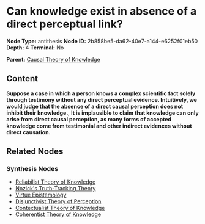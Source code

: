 # Can knowledge exist in absence of a direct perceptual link?

**Node Type:** antithesis
**Node ID:** 2b858be5-da62-40e7-a144-e6252f01eb50
**Depth:** 4
**Terminal:** No

**Parent:** [Causal Theory of Knowledge](causal-theory-of-knowledge-synthesis-1d94f445-f391-4644-bc9a-3bd8d9d52b74.md)

## Content

**Suppose a case in which a person knows a complex scientific fact solely through testimony without any direct perceptual evidence. Intuitively, we would judge that the absence of a direct causal perception does not inhibit their knowledge.**, **It is implausible to claim that knowledge can only arise from direct causal perception, as many forms of accepted knowledge come from testimonial and other indirect evidences without direct causation.**

## Related Nodes

### Synthesis Nodes

- [Reliabilist Theory of Knowledge](reliabilist-theory-of-knowledge-synthesis-b2f0bd6b-259a-4bf1-ab02-fffd11a0ae3e.md)
- [Nozick's Truth-Tracking Theory](nozicks-truth-tracking-theory-synthesis-e3545c6c-ddc3-4728-bee9-59ce9e9145d0.md)
- [Virtue Epistemology](virtue-epistemology-synthesis-148f7789-f32e-48cf-949a-2d80fcf4208e.md)
- [Disjunctivist Theory of Perception](disjunctivist-theory-of-perception-synthesis-e90baaff-9ed5-4475-b926-c43864d27ac3.md)
- [Contextualist Theory of Knowledge](contextualist-theory-of-knowledge-synthesis-bd5999cb-481d-4c7d-8990-75dc5aba9205.md)
- [Coherentist Theory of Knowledge](coherentist-theory-of-knowledge-synthesis-826d7b1a-0c81-4d06-b1f9-c25306720dc1.md)
